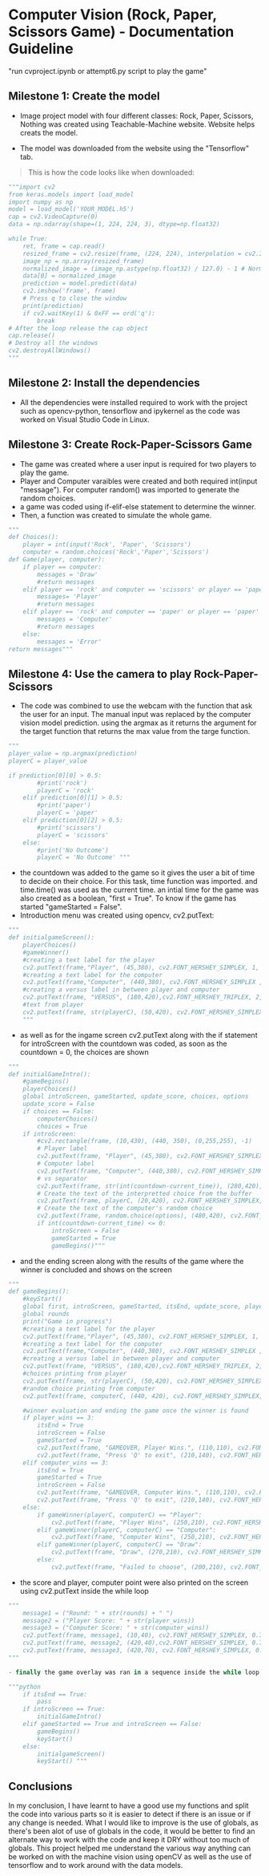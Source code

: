 # Computer Vision (Rock, Paper, Scissors Game) - Documentation Guideline
 "run cvproject.ipynb or attempt6.py script to play the game"

## Milestone 1: Create the model

- Image project model with four different classes: Rock, Paper, Scissors, Nothing was created using Teachable-Machine website. Website helps creats the model. 

- The model was downloaded from the website using the "Tensorflow" tab.

>This is how the code looks like when downloaded:

```python
"""import cv2
from keras.models import load_model
import numpy as np
model = load_model('YOUR_MODEL.h5')
cap = cv2.VideoCapture(0)
data = np.ndarray(shape=(1, 224, 224, 3), dtype=np.float32)

while True: 
    ret, frame = cap.read()
    resized_frame = cv2.resize(frame, (224, 224), interpolation = cv2.INTER_AREA)
    image_np = np.array(resized_frame)
    normalized_image = (image_np.astype(np.float32) / 127.0) - 1 # Normalize the image
    data[0] = normalized_image
    prediction = model.predict(data)
    cv2.imshow('frame', frame)
    # Press q to close the window
    print(prediction)
    if cv2.waitKey(1) & 0xFF == ord('q'):
        break      
# After the loop release the cap object
cap.release()
# Destroy all the windows
cv2.destroyAllWindows()
"""
```
## Milestone 2: Install the dependencies

- All the dependencies were installed required to work with the project such as opencv-python, tensorflow and ipykernel as the code was worked on Visual Studio Code in Linux.

## Milestone 3: Create Rock-Paper-Scissors Game

- The game was created where a user input is required for two players to play the game.
- Player and Computer varaibles were created and both required int(input "message"). For computer random() was imported to generate the random choices.
- a game was coded using if-elif-else statement to determine the winner.
- Then, a function was created to simulate the whole game.

```python
"""
def Choices():
	player = int(input('Rock', 'Paper', 'Scissors')
	computer = random.choices('Rock','Paper','Scissors')
def Game(player, computer):
	if player == computer:
        messages = 'Draw'
        #return messages
    elif player == 'rock' and computer == 'scissors' or player == 'paper' and computer == 'rock' or player == 'scissors' and computer == 'paper':
        messages= 'Player'
        #return messages
    elif player == 'rock' and computer == 'paper' or player == 'paper' and computer == 'scissors' or player == 'scissors' and computer == 'rock':
        messages = 'Computer'
        #return messages
    else:
        messages = 'Error'
return messages"""
```


## Milestone 4: Use the camera to play Rock-Paper-Scissors

- The code was combined to use the webcam with the function that ask the user for an input. The manual input was replaced by the computer vision model prediction.
using the argmax as it returns the argument for the target function that returns the max value from the targe function.

```python
"""
player_value = np.argmax(prediction)
playerC = player_value

if prediction[0][0] > 0.5:
        #print('rock')
        playerC = 'rock'
    elif prediction[0][1] > 0.5:
        #print('paper')
        playerC = 'paper'
    elif prediction[0][2] > 0.5:
        #print('scissors')
        playerC = 'scissors'
    else:
        #print('No Outcome')
        playerC = 'No Outcome' """
```

- the countdown was added to the game so it gives the user a bit of time to decide on their choice. For this task, time function was imported. and time.time() was used as the current time. 
  an intial time for the game was also created as a boolean, "first = True". To know if the game has started "gameStarted = False".
- Introduction menu was created using opencv, cv2.putText:

```python
"""
def initialgameScreen():
    playerChoices()
    #gameWinner()
    #creating a text label for the player
    cv2.putText(frame,"Player", (45,380), cv2.FONT_HERSHEY_SIMPLEX, 1, (0,0,255),2)
    #creating a text label for the computer
    cv2.putText(frame,"Computer", (440,380), cv2.FONT_HERSHEY_SIMPLEX , 1, (0,0,255),2)
    #creating a versus label in between player and computer
    cv2.putText(frame, "VERSUS", (180,420),cv2.FONT_HERSHEY_TRIPLEX, 2, (0,0,255))
    #text from player
    cv2.putText(frame, str(playerC), (50,420), cv2.FONT_HERSHEY_SIMPLEX, 0.7, (255,0,0))
    """
```
- as well as for the ingame screen cv2.putText along with the if statement for introScreen with the countdown was coded, as soon as the countdown = 0, the choices are shown

```python
"""
def initialGameIntro():
    #gameBegins()
    playerChoices()
    global introScreen, gameStarted, update_score, choices, options
    update_score = False
    if choices == False:
        computerChoices()
        choices = True
    if introScreen:
        #cv2.rectangle(frame, (10,430), (440, 350), (0,255,255), -1)
        # Player label
        cv2.putText(frame, "Player", (45,380), cv2.FONT_HERSHEY_SIMPLEX, 1, (0,0,255), 2)
        # Computer label
        cv2.putText(frame, "Computer", (440,380), cv2.FONT_HERSHEY_SIMPLEX, 1, (0,0,255), 2)
        # vs separator
        cv2.putText(frame, str(int(countdown-current_time)), (280,420), cv2.FONT_HERSHEY_TRIPLEX, 3, (0,0,255), 2)
        # Create the text of the interpretted choice from the buffer
        cv2.putText(frame, playerC, (20,420), cv2.FONT_HERSHEY_SIMPLEX, 1, (0,255,0))
        # Create the text of the computer's random choice
        cv2.putText(frame, random.choice(options), (480,420), cv2.FONT_HERSHEY_SIMPLEX, 1, (0,255,0))
        if int(countdown-current_time) <= 0:
            introScreen = False
            gameStarted = True
            gameBegins()"""
```
                   
- and the ending screen along with the results of the game where the winner is concluded and shows on the screen

```python
"""
def gameBegins():
    #keyStart()
    global first, introScreen, gameStarted, itsEnd, update_score, player_wins, computer_wins
    global rounds
    print("Game in progress")
    #creating a text label for the player
    cv2.putText(frame,"Player", (45,380), cv2.FONT_HERSHEY_SIMPLEX, 1, (0,0,255),2)
    #creating a text label for the computer
    cv2.putText(frame,"Computer", (440,380), cv2.FONT_HERSHEY_SIMPLEX , 1, (0,0,255),2)
    #creating a versus label in between player and computer
    cv2.putText(frame, "VERSUS", (180,420),cv2.FONT_HERSHEY_TRIPLEX, 2, (0,0,255))
    #choices printing from player
    cv2.putText(frame, str(playerC), (50,420), cv2.FONT_HERSHEY_SIMPLEX, 0.7, (0,0,255))
    #random choice printing from computer
    cv2.putText(frame, computerC, (440, 420), cv2.FONT_HERSHEY_SIMPLEX, 0.7, (0,0,255))

    #winner evaluation and ending the game once the winner is found
    if player_wins == 3:
        itsEnd = True
        introScreen = False
        gameStarted = True
        cv2.putText(frame, "GAMEOVER, Player Wins.", (110,110), cv2.FONT_HERSHEY_SIMPLEX, 1, (0,255,0),2)
        cv2.putText(frame, "Press 'Q' to exit", (210,140), cv2.FONT_HERSHEY_SIMPLEX, 0.7, (255,0,0),2)
    elif computer_wins == 3:
        itsEnd = True
        gameStarted = True
        introScreen = False
        cv2.putText(frame, "GAMEOVER, Computer Wins.", (110,110), cv2.FONT_HERSHEY_SIMPLEX, 1, (0,255,0),2)
        cv2.putText(frame, "Press 'Q' to exit", (210,140), cv2.FONT_HERSHEY_SIMPLEX, 0.7, (255,0,0),2)
    else:
        if gameWinner(playerC, computerC) == "Player":
            cv2.putText(frame, "Player Wins", (250,210), cv2.FONT_HERSHEY_SIMPLEX, 1, (0,255,0), 2)
        elif gameWinner(playerC, computerC) == "Computer":
            cv2.putText(frame, "Computer Wins", (250,210), cv2.FONT_HERSHEY_SIMPLEX, 1, (0,255,0), 2)
        elif gameWinner(playerC, computerC) == "Draw":
            cv2.putText(frame, "Draw", (270,210), cv2.FONT_HERSHEY_SIMPLEX, 1, (0,255,0), 2)
        else:
            cv2.putText(frame, "Failed to choose", (200,210), cv2.FONT_HERSHEY_SIMPLEX, 0.7, (0,255,0), 2)"""
```
         
- the score and player, computer point were also printed on the screen using cv2.putText inside the while loop

```python
"""
    message1 = ("Round: " + str(rounds) + " ") 
    message2 = ("Player Score: " + str(player_wins))
    message3 = ("Computer Score: " + str(computer_wins))
    cv2.putText(frame, message1, (10,40), cv2.FONT_HERSHEY_SIMPLEX, 0.7, (255,0,0),2)
    cv2.putText(frame, message2, (420,40),cv2.FONT_HERSHEY_SIMPLEX, 0.7, (255,0,0),2)
    cv2.putText(frame, message3, (420,70), cv2.FONT_HERSHEY_SIMPLEX, 0.7, (255,0,0),2)
"""

- finally the game overlay was ran in a sequence inside the while loop:

"""python
	if itsEnd == True:
        pass
    if introScreen == True:
        initialGameIntro()
    elif gameStarted == True and introScreen == False:
        gameBegins()
        keyStart()
    else:
        initialgameScreen()
        keyStart() """
```
## Conclusions

In my conclusion, I have learnt to have a good use my functions and split the code into various parts so it is easier to detect if there is an issue or if any change is needed. What I would like to improve is the use of globals, as there's been alot of use of globals in the code, it would be better to find an alternate way to work with the code and keep it DRY without too much of globals. This project helped me understand the various way anything can be worked on with the machine vision using openCV as well as the use of tensorflow and to work around with the data models.


